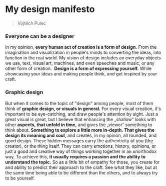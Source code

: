 # My design manifesto
> Vojtěch Pulec

### Everyone can be a designer

In my opinion, **every human act of creation is a form of design.** From the imagination and visualization in people's minds to converting the ideas, into function in the real world. My vision of design includes an everyday objects we use, text, visual art, machines, and even speeches and music, or any other form of creation.  **Design is a form of expressing yourself.** While showcasing your ideas and making people think, and get inspired by your craft.

### Graphic design

But when it comes to the topic of "design" among people, most of them think of **graphic design, or visuals in general.** For every visual creation, it's important to be eye-catching, and draw people's attention by sight. Just a great visual is great, but I believe that enhancing the „shallow“ looks with other **aspects, that unfold in time,** and gives the „viewer“ something to think about. **Something to explore a little more in-depth. That gives the design its meaning and soul,** and creates, in my opinon, all rounded, and good design. These hidden messages carry the authenticity of you (the creator), or the thing itself. They can carry emotions, history, opinions, or just a good and creative way of things working together in an unorthodox way. To achieve this, **it usually requires a passion and the ability to understand the topic.** So as a little bit of empathy for those, you create for and ability to predict their approach to the craft. See what they like, but at the same time being able to be different than the others, and to always try to be yourself.
